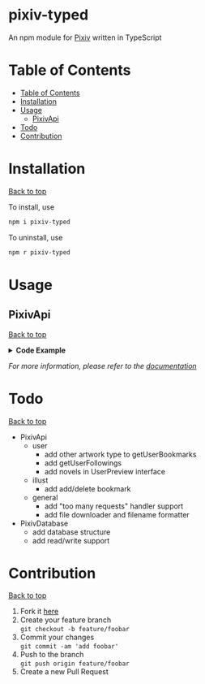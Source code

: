 # pixiv-typed <!-- omit in toc -->
An npm module for [Pixiv](https://www.pixiv.net/en/) written in TypeScript

<!-- omit in toc -->

# Table of Contents
- [Table of Contents](#table-of-contents)
- [Installation](#installation)
- [Usage](#usage)
  - [PixivApi](#pixivapi)
- [Todo](#todo)
- [Contribution](#contribution)

# Installation
[Back to top](#table-of-contents)

To install, use
```sh
npm i pixiv-typed
```
To uninstall, use
```sh
npm r pixiv-typed
```

# Usage
## PixivApi
[Back to top](#table-of-contents)
<details>
<summary><b>Code Example</b></summary>

```ts
import { PixivApi } from 'pixiv-typed';

let refreshToken = 'refresh token here';

PixivApi.refresh(refreshToken).then(async api => {
  //#region user
  let pixivStaff = 11;

  // api.getUserDetail() for yourself
      // do stuff with 'detail' see doc for more info
  let detail = await api.getUserDetail(pixivStaff)

  await api.getUserIllusts(page => {
      // this will request all pages
      // return false to stop requesting
      return true;
  }, pixivStaff);

  await api.getUserBookmarks(page => {
      // only look for private bookmarks for yourself
      return true;
  }, pixivStaff, 'public');

  await api.getUserFollowing(page => {
      // get public following for yourself
      return true;
  });
  //#endregion user

  //#region illustration

  let pixivAnniversary = 1580459;
  let illust = await api.getIllustDetail(pixivAnniversary);
  // add public bookmark
  await api.addBookmark(pixivAnniversary);
  // delete private bookmark
  await api.deleteBookmark(pixivAnniversary, 'private');
  //#endregion illustration
});

```
</details>

*For more information, please refer to the [documentation](/doc/api.md)*

# Todo
[Back to top](#table-of-contents)
- PixivApi
  - user
    - add other artwork type to getUserBookmarks
    - add getUserFollowings
    - add novels in UserPreview interface
  - illust
    - add add/delete bookmark
  - general
    - add "too many requests" handler support
    - add file downloader and filename formatter
- PixivDatabase
  - add database structure
  - add read/write support

# Contribution
[Back to top](#table-of-contents)
1. Fork it [here](../../fork)
2. Create your feature branch<br>```git checkout -b feature/foobar```
3. Commit your changes<br>```git commit -am 'add foobar'```
4. Push to the branch<br>```git push origin feature/foobar```
5. Create a new Pull Request
